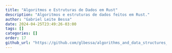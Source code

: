 ```yaml
---
title: "Algoritmos e Estruturas de Dados em Rust"
description: "Algoritmos e estruturas de dados feitos em Rust."
author: "Gabriel Leite Bessa"
date: 2024-04-25T23:49:26-03:00
tags: []
categories: []
order: 17
github_url: "https://github.com/glbessa/algorithms_and_data_structures_rust"
---
```


